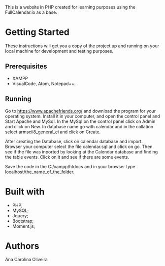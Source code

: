 This is a website in PHP created for learning purposes using the FullCalendar.io as a base.
# Getting Started
These instructions will get you a copy of the project up and running on your local machine for development and testing purposes.

## Prerequisites

- XAMPP
- VisualCode, Atom, Notepad++.

## Running

Go to https://www.apachefriends.org/ and download the program for your operating system. Install it in your computer, 
and open the control panel and Start Apache and MySql. In the MySql on the control panel click on Admin and click on New. 
In database name go with calendar and in the collation select armscii8_general_ci and click on Create.

After creating the Database, click on calendar database and import. Browser your computer select the file calendar.sql and click on go.
Then see if the file was inported by looking at the Calendar database and finding the table events.
Click on it and see if there are some events.

Save the code in the C:/xampp/htdocs and in your browser type localhost/the_name_of_the_folder.


# Built with
- PHP;
- MySQL;
- Jquery;
- Bootstrap;
- Moment.js;

# Authors

Ana Carolina Oliveira
